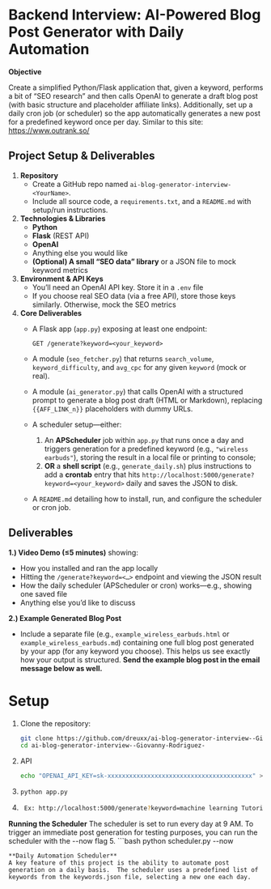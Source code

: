 # Backend Interview: AI-Powered Blog Post Generator with Daily Automation

**Objective**

Create a simplified Python/Flask application that, given a keyword, performs a bit of “SEO research” and then calls OpenAI to generate a draft blog post (with basic structure and placeholder affiliate links). 
Additionally, set up a daily cron job (or scheduler) so the app automatically generates a new post for a predefined keyword once per day.
Similar to this site: https://www.outrank.so/

## Project Setup & Deliverables

1. **Repository**
    - Create a GitHub repo named `ai-blog-generator-interview-<YourName>`.
    - Include all source code, a `requirements.txt`, and a `README.md` with setup/run instructions.
2. **Technologies & Libraries**
    - **Python**
    - **Flask** (REST API)
    - **OpenAI**
    - Anything else you would like
    - **(Optional) A small “SEO data” library** or a JSON file to mock keyword metrics
3. **Environment & API Keys**
    - You’ll need an OpenAI API key. Store it in a `.env` file
    - If you choose real SEO data (via a free API), store those keys similarly. Otherwise, mock the SEO metrics
4. **Core Deliverables**
    - A Flask app (`app.py`) exposing at least one endpoint:
        
        ```
        GET /generate?keyword=<your_keyword>
        
        ```
        
    - A module (`seo_fetcher.py`) that returns `search_volume`, `keyword_difficulty`, and `avg_cpc` for any given `keyword` (mock or real).
    - A module (`ai_generator.py`) that calls OpenAI with a structured prompt to generate a blog post draft (HTML or Markdown), replacing `{{AFF_LINK_n}}` placeholders with dummy URLs.
    - A scheduler setup—either:
        1. An **APScheduler** job within `app.py` that runs once a day and triggers generation for a predefined keyword (e.g., `"wireless earbuds"`), storing the result in a local file or printing to console;
        2. **OR** a **shell script** (e.g., `generate_daily.sh`) plus instructions to add a **crontab** entry that hits `http://localhost:5000/generate?keyword=<your_keyword>` daily and saves the JSON to disk.
    - A `README.md` detailing how to install, run, and configure the scheduler or cron job.

## Deliverables

**1.) Video Demo (≤5 minutes)** showing:

- How you installed and ran the app locally
- Hitting the `/generate?keyword=<…>` endpoint and viewing the JSON result
- How the daily scheduler (APScheduler or cron) works—e.g., showing one saved file
- Anything else you’d like to discuss

**2.) Example Generated Blog Post**

- Include a separate file (e.g., `example_wireless_earbuds.html` or `example_wireless_earbuds.md`) containing one full blog post generated by your app (for any keyword you choose). This helps us see exactly how your output is structured. **Send the example blog post in the email message below as well.**

# Setup
1. Clone the repository:
   ```bash
   git clone https://github.com/dreuxx/ai-blog-generator-interview--Giovanny-Rodriguez-.git
   cd ai-blog-generator-interview--Giovanny-Rodriguez-
   ```
2. API
   ```bash
   echo "OPENAI_API_KEY=sk-xxxxxxxxxxxxxxxxxxxxxxxxxxxxxxxxxxxxxxxx" > .env
   ```
3. ```bash
   python app.py
   ```
4. ```bash
    Ex: http://localhost:5000/generate?keyword=machine learning Tutorial
   ```
**Running the Scheduler**
The scheduler is set to run every day at 9 AM.  To trigger an immediate post generation for testing purposes, you can run the scheduler with the --now flag
5. ```bash
    python scheduler.py --now
   ```
**Daily Automation Scheduler**
A key feature of this project is the ability to automate post generation on a daily basis.  The scheduler uses a predefined list of keywords from the keywords.json file, selecting a new one each day. 
